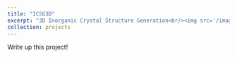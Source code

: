```yaml
---
title: "ICSG3D"
excerpt: "3D Inorganic Crystal Structure Generation<br/><img src='/images/toc.png'>"
collection: projects
---
```

Write up this project!
